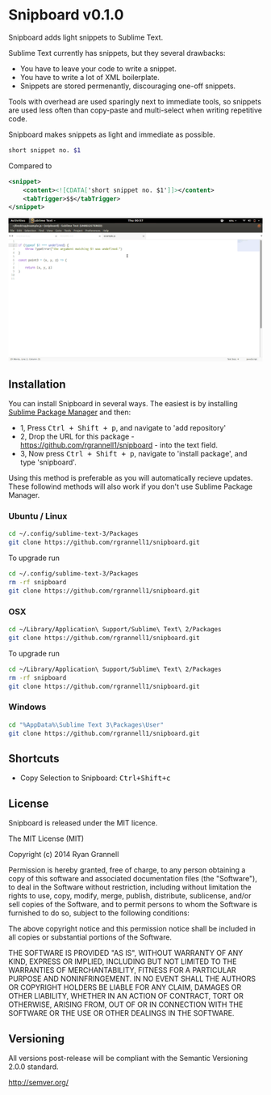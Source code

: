 Snipboard v0.1.0
================

Snipboard adds light snippets to Sublime Text.

Sublime Text currently has snippets, but they several drawbacks:

* You have to leave your code to write a snippet.
* You have to write a lot of XML boilerplate.
* Snippets are stored permenantly, discouraging one-off snippets.

Tools with overhead are used sparingly next to immediate tools, so snippets are used less often than copy-paste and
multi-select when writing repetitive code.

Snipboard makes snippets as light and immediate as possible.


```bash
short snippet no. $1
```

Compared to

```xml
<snippet>
	<content><![CDATA['short snippet no. $1']]></content>
	<tabTrigger>$$</tabTrigger>
</snippet>
```







<img src="example.gif"></img>

## Installation

You can install Snipboard in several ways. The easiest is by installing [Sublime Package Manager](https://sublime.wbond.net/installation)
and then:

* 1, Press <kbd>Ctrl + Shift + p</kbd>, and navigate to 'add repository'
* 2, Drop the URL for this package - https://github.com/rgrannell1/snipboard - into the text field.
* 3, Now press <kbd>Ctrl + Shift + p</kbd>, navigate to 'install package', and type 'snipboard'.

Using this method is preferable as you will automatically recieve updates. These
followind methods will also work if you don't use Sublime Package Manager.

### Ubuntu / Linux

```bash
cd ~/.config/sublime-text-3/Packages
git clone https://github.com/rgrannell1/snipboard.git
```

To upgrade run

```bash
cd ~/.config/sublime-text-3/Packages
rm -rf snipboard
git clone https://github.com/rgrannell1/snipboard.git
```

### OSX

```bash
cd ~/Library/Application\ Support/Sublime\ Text\ 2/Packages
git clone https://github.com/rgrannell1/snipboard.git
```

To upgrade run

```bash
cd ~/Library/Application\ Support/Sublime\ Text\ 2/Packages
rm -rf snipboard
git clone https://github.com/rgrannell1/snipboard.git
```

### Windows

```bash
cd "%AppData%\Sublime Text 3\Packages\User"
git clone https://github.com/rgrannell1/snipboard.git
```

## Shortcuts

* Copy Selection to Snipboard: <kbd>Ctrl+Shift+c</kbd>

## License

Snipboard is released under the MIT licence.

The MIT License (MIT)

Copyright (c) 2014 Ryan Grannell

Permission is hereby granted, free of charge, to any person obtaining a copy
of this software and associated documentation files (the "Software"), to deal
in the Software without restriction, including without limitation the rights
to use, copy, modify, merge, publish, distribute, sublicense, and/or sell
copies of the Software, and to permit persons to whom the Software is
furnished to do so, subject to the following conditions:

The above copyright notice and this permission notice shall be included in all
copies or substantial portions of the Software.

THE SOFTWARE IS PROVIDED "AS IS", WITHOUT WARRANTY OF ANY KIND, EXPRESS OR
IMPLIED, INCLUDING BUT NOT LIMITED TO THE WARRANTIES OF MERCHANTABILITY,
FITNESS FOR A PARTICULAR PURPOSE AND NONINFRINGEMENT. IN NO EVENT SHALL THE
AUTHORS OR COPYRIGHT HOLDERS BE LIABLE FOR ANY CLAIM, DAMAGES OR OTHER
LIABILITY, WHETHER IN AN ACTION OF CONTRACT, TORT OR OTHERWISE, ARISING FROM,
OUT OF OR IN CONNECTION WITH THE SOFTWARE OR THE USE OR OTHER DEALINGS IN THE
SOFTWARE.

## Versioning

All versions post-release will be compliant with the Semantic Versioning 2.0.0 standard.

http://semver.org/
